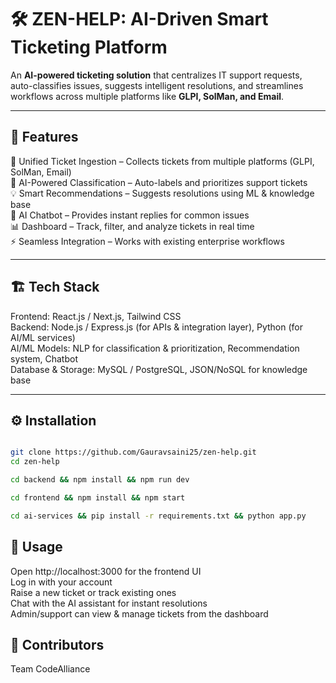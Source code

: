 # 🛠️ ZEN-HELP: AI-Driven Smart Ticketing Platform  

An **AI-powered ticketing solution** that centralizes IT support requests, auto-classifies issues, suggests intelligent resolutions, and streamlines workflows across multiple platforms like **GLPI, SolMan, and Email**.  

---

## 📌 Features  
🔗 Unified Ticket Ingestion – Collects tickets from multiple platforms (GLPI, SolMan, Email)  
🤖 AI-Powered Classification – Auto-labels and prioritizes support tickets  
💡 Smart Recommendations – Suggests resolutions using ML & knowledge base  
💬 AI Chatbot – Provides instant replies for common issues  
📊 Dashboard – Track, filter, and analyze tickets in real time  
⚡ Seamless Integration – Works with existing enterprise workflows  

---

## 🏗️ Tech Stack  
Frontend: React.js / Next.js, Tailwind CSS  
Backend: Node.js / Express.js (for APIs & integration layer), Python (for AI/ML services)  
AI/ML Models: NLP for classification & prioritization, Recommendation system, Chatbot  
Database & Storage: MySQL / PostgreSQL, JSON/NoSQL for knowledge base  

---

## ⚙️ Installation  
```bash

git clone https://github.com/Gauravsaini25/zen-help.git  
cd zen-help  

cd backend && npm install && npm run dev  

cd frontend && npm install && npm start  

cd ai-services && pip install -r requirements.txt && python app.py

```
## 🚀 Usage

Open http://localhost:3000 for the frontend UI  
Log in with your account  
Raise a new ticket or track existing ones  
Chat with the AI assistant for instant resolutions  
Admin/support can view & manage tickets from the dashboard  

## 👥 Contributors
Team CodeAlliance
